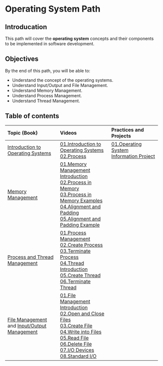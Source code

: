 # Operating System Path

## Introducation

This path will cover the **operating system** concepts and their components to be implemented in software development.


## Objectives

By the end of this path, you will be able to:

* Understand the concept of the operating systems.
* Understand Input/Output and File Management.
* Understand Memory Management.
* Understand Process Management.
* Understand Thread Management.

## Table of contents 
| Topic (Book) | Videos | Practices and Projects | 
|:-----------------|:------|:--------------|
| [Introduction to Operating Systems](https://github.com/SAFCSP-Team/operating-system-path/blob/main/content/01.Introduction.pdf)| [01.Introduction to Operating Systems](https://vimeo.com/1113840255?share=copy) </br> [02.Process](https://vimeo.com/1113872784?share=copy)| [01.Operating System Information Project](https://github.com/SAFCSP-Team/OS-info/) | 
| [Memory Management](https://github.com/SAFCSP-Team/operating-system-path/blob/main/content/02.MemoryManagement.pdf) | [01.Memory Management Introduction]() </br>  [02.Process in Memory]() </br> [03.Process in Memory Examples]() </br> [04.Alignment and Padding]() </br> [05.Alignment and Padding Example]() | |
| [Process and Thread Management](https://github.com/SAFCSP-Team/operating-system-path/blob/main/content/03.ProcessandThreadManagement.pdf) | [01.Process Management]() </br> [02.Create Process]() </br>  [03.Terminate Process]() </br>  [04.Thread Introduction]() </br>  [05.Create Thread]() </br>  [06.Terminate Thread]()| |
| [File Management](https://github.com/SAFCSP-Team/operating-system-path/blob/main/content/04.FileManagement.pdf) and [Input/Output Management](https://github.com/SAFCSP-Team/operating-system-path/blob/main/content/05.InputandOutputManagement.pdf)| [01.File Management Introduction]() </br> [02.Open and Close Files]() </br> [03.Create File]() </br> [04.Write into Files]() </br> [05.Read File]() </br> [06.Delete File]() </br> [07.I/O Devices]() </br> [08.Standard I/O]()  | |



